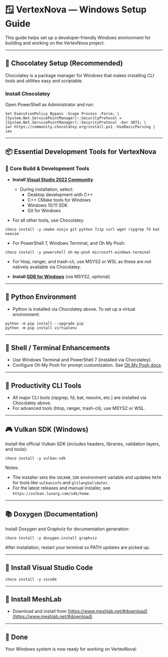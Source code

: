 # 🪟 VertexNova — Windows Setup Guide

This guide helps set up a developer-friendly Windows environment for building and working on the VertexNova project.

---

## 🍫 Chocolatey Setup (Recommended)

Chocolatey is a package manager for Windows that makes installing CLI tools and utilities easy and scriptable.

### Install Chocolatey

Open PowerShell as Administrator and run:
```
Set-ExecutionPolicy Bypass -Scope Process -Force; \
[System.Net.ServicePointManager]::SecurityProtocol = [System.Net.ServicePointManager]::SecurityProtocol -bor 3072; \
iwr https://community.chocolatey.org/install.ps1 -UseBasicParsing | iex
```

---

## 📦 Essential Development Tools for VertexNova

### 🔧 Core Build & Development Tools

- **Install [Visual Studio 2022 Community](https://visualstudio.microsoft.com/vs/community/)**
  - During installation, select:
    - Desktop development with C++
    - C++ CMake tools for Windows
    - Windows 10/11 SDK
    - Git for Windows

- For all other tools, use Chocolatey:
```
choco install -y cmake ninja git python 7zip curl wget ripgrep fd bat neovim
```

- For PowerShell 7, Windows Terminal, and Oh My Posh:
```
choco install -y powershell oh-my-posh microsoft-windows-terminal
```

- For htop, ranger, and trash-cli, use MSYS2 or WSL as these are not natively available via Chocolatey.

- **Install [GDB for Windows](https://www.msys2.org/)** (via MSYS2, optional)

---

## 🐍 Python Environment

- Python is installed via Chocolatey above. To set up a virtual environment:
```
python -m pip install --upgrade pip
python -m pip install virtualenv
```

---

## 🧵 Shell / Terminal Enhancements

- Use Windows Terminal and PowerShell 7 (installed via Chocolatey).
- Configure Oh My Posh for prompt customization. See [Oh My Posh docs](https://ohmyposh.dev/docs/installation/windows).

---

## 🧐 Productivity CLI Tools

- All major CLI tools (ripgrep, fd, bat, neovim, etc.) are installed via Chocolatey above.
- For advanced tools (htop, ranger, trash-cli), use MSYS2 or WSL.

---

## 🎮 Vulkan SDK (Windows)

Install the official Vulkan SDK (includes headers, libraries, validation layers, and tools):

```
choco install -y vulkan-sdk
```

Notes:
- The installer sets the `VULKAN_SDK` environment variable and updates `PATH` for tools like `vulkaninfo` and `glslangValidator`.
- For the latest releases and manual installer, see `https://vulkan.lunarg.com/sdk/home`.

---

## 📚 Doxygen (Documentation)

Install Doxygen and Graphviz for documentation generation:

```
choco install -y doxygen.install graphviz
```

After installation, restart your terminal so PATH updates are picked up.

---

## 🧰 Install Visual Studio Code

```
choco install -y vscode
```

---

## 🧱 Install MeshLab

- Download and install from [https://www.meshlab.net/#download](https://www.meshlab.net/#download)

---

## 🌟 Done

Your Windows system is now ready for working on VertexNova!
